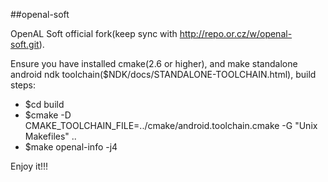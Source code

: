##openal-soft

OpenAL Soft official fork(keep sync with http://repo.or.cz/w/openal-soft.git).

Ensure you have installed cmake(2.6 or higher), and make standalone android ndk toolchain($NDK/docs/STANDALONE-TOOLCHAIN.html), build steps:
- $cd build
- $cmake -D CMAKE_TOOLCHAIN_FILE=../cmake/android.toolchain.cmake -G "Unix Makefiles" ..
- $make openal-info -j4

Enjoy it!!!
